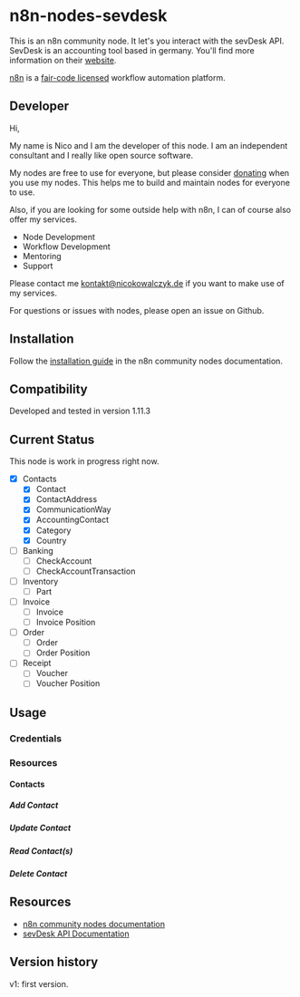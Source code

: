 # n8n-nodes-sevdesk

This is an n8n community node. It let's you interact with the sevDesk API. SevDesk is an accounting tool based in germany. 
You'll find more information on their [website](https://sevdesk.de/).

[n8n](https://n8n.io/) is a [fair-code licensed](https://docs.n8n.io/reference/license/) workflow automation platform.

## Developer

Hi, 

My name is Nico and I am the developer of this node.
I am an independent consultant and I really like open source software.


My nodes are free to use for everyone, but please consider [donating](https://www.buymeacoffee.com/nicokowalc5) when you use my nodes.
This helps me to build and maintain nodes for everyone to use.

Also, if you are looking for some outside help with n8n, I can of course also offer my services.
* Node Development
* Workflow Development
* Mentoring
* Support

Please contact me kontakt@nicokowalczyk.de if you want to make use of my services.

For questions or issues with nodes, please open an issue on Github.

## Installation

Follow the [installation guide](https://docs.n8n.io/integrations/community-nodes/installation/) in the n8n community nodes documentation.

## Compatibility

Developed and tested in version 1.11.3

## Current Status
This node is work in progress right now. 

- [x] Contacts
	- [x] Contact
	- [x] ContactAddress
	- [x] CommunicationWay
	- [x] AccountingContact
	- [x] Category
	- [x] Country
- [ ] Banking
	- [ ] CheckAccount
	- [ ] CheckAccountTransaction
- [ ] Inventory
	- [ ] Part
- [ ] Invoice
	- [ ] Invoice
	- [ ] Invoice Position
- [ ] Order
	- [ ] Order
	- [ ] Order Position
- [ ] Receipt
	- [ ] Voucher
	- [ ] Voucher Position

## Usage

### Credentials

### Resources

#### Contacts

##### Add Contact

##### Update Contact

##### Read Contact(s)

##### Delete Contact

## Resources

* [n8n community nodes documentation](https://docs.n8n.io/integrations/community-nodes/)
* [sevDesk API Documentation](https://api.sevdesk.de/)

## Version history

v1: first version.

